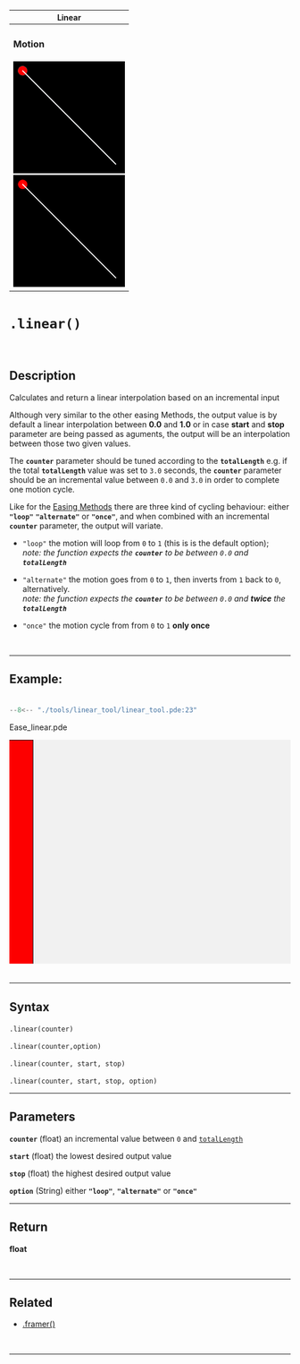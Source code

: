  <div class="table">
    <table >
        <thead>
            <tr>
                <th colspan="1">Linear</th>
            </tr>
        </thead>
        <tbody>
            <tr>
                <td colspan="3"><h3>Motion</h3></td>
            </tr>
            <tr>
                <td>
                    <div class="gifImg">
                        <img src="../images/tools/linear.gif" alt="Demo" />
                    </div>
                    <div class="fixImg">
                        <img src="../images/tools/linear.png" alt="Demo" />
                    </div>
                </td>
            </tr>
        </tbody>
    </table>
 </div>


# `.linear()`

 <br>

## Description

Calculates and return a linear interpolation based on an incremental input

Although very similar to the other easing Methods, the output value is by default a linear interpolation between **0.0** and **1.0** or in case **start** and **stop** parameter are being passed as aguments, the output will be an interpolation between those two given values.

The **`counter`** parameter should be tuned according to the **`totalLength`**
e.g. if the total **`totalLength`** value was set to `3.0` seconds, the **`counter`** parameter should be an incremental value between `0.0` and `3.0` in order to complete one motion cycle.

Like for the [Easing Methods](../methods.md) there are three kind of cycling behaviour: either **`"loop"`** **`"alternate"`** or **`"once"`**, and when combined with an incremental **`counter`** parameter, the output will variate.

- `"loop"` the motion will loop from `0` to `1`   (this is is the default option);  
  _note: the function expects the **`counter`** to be between `0.0` and **`totalLength`**_

- `"alternate"` the motion goes from `0` to `1`, then inverts from `1` back to `0`, alternatively.  
  _note: the function expects the **`counter`** to be between `0.0` and **twice** the **`totalLength`**_

- `"once"` the motion cycle from from `0` to `1` **only once**


<br>

---

## Example:

```java hl_lines="19"  title="linear_tool.pde"

--8<-- "./tools/linear_tool/linear_tool.pde:23"

```

<div class="exampleWindow">
  <div class="title">
      <div class="dot red"></div>
      <div class="dot amber"></div>
      <div class="dot green"></div>
        <p >Ease_linear.pde</p>
  </div>

<img src="../images/tools/linear_tool.gif" alt="ease_linear_method" width="600" height="400">

</div>
<br>

---

## Syntax

`.linear(counter)`

`.linear(counter,option)`

`.linear(counter, start, stop)`

`.linear(counter, start, stop, option)`

---

## Parameters

**`counter`** (float) an incremental value between `0` and [`totalLength`](../globalParameters.md#totallength)

**`start`** (float) the lowest desired output value

**`stop`** (float) the highest desired output value

**`option`** (String) either **`"loop"`**, **`"alternate"`** or **`"once"`**

---

## Return

**float**

<br>

---

## Related

- [.framer()](../tools/framer.md)

<br>

---